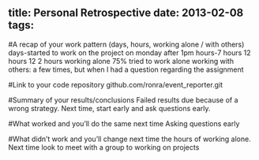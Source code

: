 title: Personal Retrospective
date: 2013-02-08 
tags:
---


#A recap of your work pattern (days, hours, working alone / with others)
days-started to work on the project on monday after 1pm
hours-7 hours 12 hours 12 2 hours
working alone 75% tried to work alone
working with others: a few times, but when I had a question regarding the assignment

#Link to your code repository
github.com/ronra/event_reporter.git

#Summary of your results/conclusions
Failed results due because of a wrong strategy. Next time, start early and ask questions early.

#What worked and you’ll do the same next time
Asking questions early

#What didn’t work and you’ll change next time
the hours of working alone. Next time look to meet with a group to working on projects
